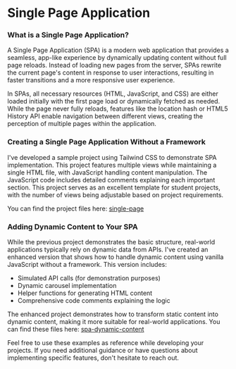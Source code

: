 # Single Page Application

### What is a Single Page Application?

A Single Page Application (SPA) is a modern web application that provides a seamless, app-like experience by dynamically updating content without full page reloads. Instead of loading new pages from the server, SPAs rewrite the current page's content in response to user interactions, resulting in faster transitions and a more responsive user experience.

In SPAs, all necessary resources (HTML, JavaScript, and CSS) are either loaded initially with the first page load or dynamically fetched as needed. While the page never fully reloads, features like the location hash or HTML5 History API enable navigation between different views, creating the perception of multiple pages within the application.

### Creating a Single Page Application Without a Framework

I've developed a sample project using Tailwind CSS to demonstrate SPA implementation. This project features multiple views while maintaining a single HTML file, with JavaScript handling content manipulation. The JavaScript code includes detailed comments explaining each important section. This project serves as an excellent template for student projects, with the number of views being adjustable based on project requirements.

You can find the project files here: [single-page](./single-page)

### Adding Dynamic Content to Your SPA

While the previous project demonstrates the basic structure, real-world applications typically rely on dynamic data from APIs. I've created an enhanced version that shows how to handle dynamic content using vanilla JavaScript without a framework. This version includes:

- Simulated API calls (for demonstration purposes)
- Dynamic carousel implementation
- Helper functions for generating HTML content
- Comprehensive code comments explaining the logic

The enhanced project demonstrates how to transform static content into dynamic content, making it more suitable for real-world applications. You can find these files here: [spa-dynamic-content](./spa-dynamic-content)

Feel free to use these examples as reference while developing your projects. If you need additional guidance or have questions about implementing specific features, don't hesitate to reach out.
